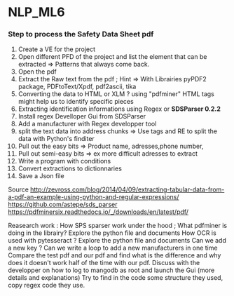 # NLP_ML6

### Step to process the Safety Data Sheet pdf

1) Create a VE for the project
2) Open different PFD of the project and list the element that can be extracted => Patterns that always come back.
3) Open the pdf
4) Extract the Raw text from the pdf ; Hint => With Librairies  pyPDF2 package, PDFtoText/Xpdf, pdf2ascii, tika
5) Converting the data to HTML or XLM ? using "pdfminer"  HTML tags might help us to identify specific pieces
6) Extracting identification informations using Regex or **SDSParser 0.2.2** 
7) Install regex Develloper Gui from SDSParser
8) Add a manufacturer with Regex developper tool
9) split the text data into address chunks => Use tags and RE to split the data with Python's finditer 
10) Pull out the easy bits => Product name, adresses,phone number, 
11) Pull out semi-easy bits => ex more difficult adresses to extract
12) Write a program with conditions
13) Convert extractions to dictionnaries
14) Save a Json file

Source
http://zevross.com/blog/2014/04/09/extracting-tabular-data-from-a-pdf-an-example-using-python-and-regular-expressions/
https://github.com/astepe/sds_parser
https://pdfminersix.readthedocs.io/_/downloads/en/latest/pdf/

Reasearch work :
How SPS sparser work under the hood ; 
What pdfminer is doing in the librairy? Explore the python file and documents
How OCR is used with pytesseract ? Explore the python file and documents
Can we add a new key ? 
Can we write a loop to add a new manufacturers in one time
Compare the test pdf and our pdf and find what is the difference and why does it doesn't work half of the time with our pdf. 
Discuss with the developper on how to log to mangodb as root and launch the Gui (more details and explanations)
Try to find in the code some structure they used, copy regex code they use.

